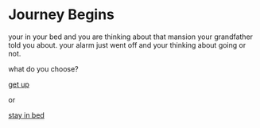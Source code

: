 # Journey Begins

your in your bed and you are thinking about that mansion your grandfather told you about. your alarm just went off and your thinking about going or not.

what do you choose?

[get up](Going-to-mansion.md)

or

[stay in bed](Stay-in-bed.md)